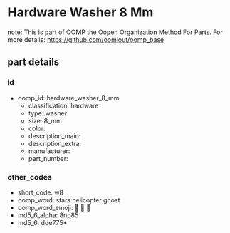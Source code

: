 # Hardware Washer 8 Mm  

note: This is part of OOMP the Oopen Organization Method For Parts. For more details: https://github.com/oomlout/oomp_base

##  part details





### id
* oomp_id: hardware_washer_8_mm
  * classification: hardware
  * type: washer
  * size: 8_mm
  * color: 
  * description_main: 
  * description_extra: 
  * manufacturer: 
  * part_number: 

### other_codes
* short_code: w8
* oomp_word: stars helicopter ghost
* oomp_word_emoji: :stars: :helicopter: :ghost:
* md5_6_alpha: 8np85
* md5_6: dde775* 